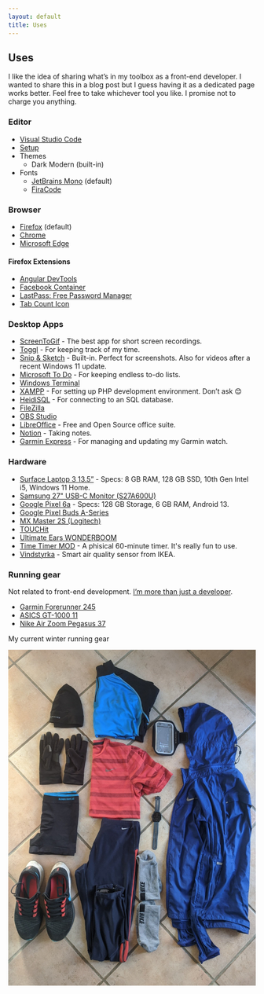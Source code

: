 ```yaml
---
layout: default
title: Uses
---
```


## Uses

I like the idea of sharing what’s in my toolbox as a front-end developer. I wanted to share this in a blog post but I guess having it as a dedicated page works better. Feel free to take whichever tool you like. I promise not to charge you anything.

### Editor

- [Visual Studio Code](https://code.visualstudio.com/)
- [Setup](https://dzhavat.github.io/2021/09/08/my-vs-code-setup.html)
- Themes
  - Dark Modern (built-in)
- Fonts
  - [JetBrains Mono](https://www.jetbrains.com/lp/mono/) (default)
  - [FiraCode](https://github.com/tonsky/FiraCode/)

### Browser

- [Firefox](https://www.mozilla.org/en-US/firefox/new/) (default)
- [Chrome](https://www.google.com/chrome/)
- [Microsoft Edge](https://www.microsoft.com/en-us/edge)

#### Firefox Extensions

- [Angular DevTools](https://addons.mozilla.org/en-US/firefox/addon/angular-devtools/)
- [Facebook Container](https://addons.mozilla.org/en-US/firefox/addon/facebook-container/)
- [LastPass: Free Password Manager](https://addons.mozilla.org/en-US/firefox/addon/lastpass-password-manager/)
- [Tab Count Icon](https://addons.mozilla.org/en-US/firefox/addon/tab-count-icon/)

### Desktop Apps

- [ScreenToGif](https://www.screentogif.com/) - The best app for short screen recordings.
- [Toggl](https://toggl.com/toggl-desktop/) - For keeping track of my time.
- [Snip & Sketch](https://www.microsoft.com/en-us/p/snip-sketch/9mz95kl8mr0l?activetab=pivot:overviewtab) - Built-in. Perfect for screenshots. Also for videos after a recent Windows 11 update.
- [Microsoft To Do](https://todo.microsoft.com/tasks/) - For keeping endless to-do lists.
- [Windows Terminal](https://github.com/microsoft/terminal)
- [XAMPP](https://www.apachefriends.org/index.html) - For setting up PHP development environment. Don’t ask 😊
- [HeidiSQL](https://www.heidisql.com/) - For connecting to an SQL database.
- [FileZilla](https://filezilla-project.org/)
- [OBS Studio](https://obsproject.com/)
- [LibreOffice](https://www.libreoffice.org/) - Free and Open Source office suite.
- [Notion](https://www.notion.so/) - Taking notes.
- [Garmin Express](https://www.garmin.com/en-US/software/express/windows/) - For managing and updating my Garmin watch.

### Hardware

- [Surface Laptop 3 13.5”](https://www.microsoft.com/en-us/p/surface-laptop-3/8vfggh1r94tm?activetab=overview) - Specs: 8 GB RAM, 128 GB SSD, 10th Gen Intel i5, Windows 11 Home.
- [Samsung 27" USB-C Monitor (S27A600U)](https://displaysolutions.samsung.com/monitor/detail/1795/S27A600U)
- [Google Pixel 6a](https://store.google.com/us/config/pixel_6a?hl=en-US) - Specs: 128 GB Storage, 6 GB RAM, Android 13.
- [Google Pixel Buds A-Series](https://store.google.com/us/product/pixel_buds_a_series?hl=en-US)
- [MX Master 2S (Logitech)](https://support.logi.com/hc/en-us/articles/360023459853-MX-MASTER-2S-WIRELESS-MOUSE)
- [TOUCHit](https://sackit.dk/touchit-horetelefoner/70020-touchit-horetelefoner-black.html)
- [Ultimate Ears WONDERBOOM](https://www.ultimateears.com/en-us/wireless-speakers/wonderboom.html)
- [Time Timer MOD](https://www.timetimer.com/collections/all-1/products/time-timer-mod) - A phisical 60-minute timer. It's really fun to use.
- [Vindstyrka](https://www.ikea.com/us/en/p/vindstyrka-air-quality-sensor-smart-30498239/) - Smart air quality sensor from IKEA.

### Running gear

Not related to front-end development. [I’m more than just a developer](https://dzhavat.github.io/2019/07/28/on-being-more-than-just-a-developer.html).

- [Garmin Forerunner 245](https://www.garmin.com/en-US/p/628939/)
- [ASICS GT-1000 11](https://www.asics.com/us/en-us/gt-1000-11/p/ANA_1011B354-022.html)
- [Nike Air Zoom Pegasus 37](https://www.nike.com/running/runningzoom-pegasus-37)

My current winter running gear

![Winter running gear](/assets/img/2022/02/06/winter-running-gear.jpg)
